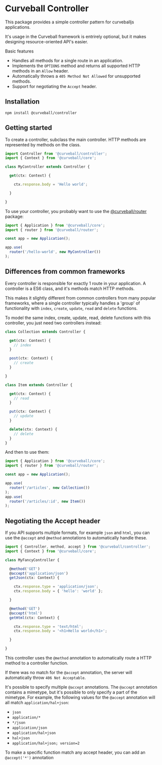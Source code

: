 Curveball Controller
=====================

This package provides a simple controller pattern for curveballjs
applications.

It's usage in the Curveball framework is entrirely optional, but it makes
designing resource-oriented API's easier.

Basic features

* Handles all methods for a single route in an application.
* Implements the `OPTIONS` method and returns all supported HTTP methods in
  an `Allow` header.
* Automatically throws a `405 Method Not Allowed` for unsupported methods.
* Support for negotiating the `Accept` header.


Installation
------------

    npm install @curveball/controller


Getting started
---------------

To create a controller, subclass the main controller. HTTP methods are
represented by methods on the class.

```typescript
import Controller from '@curveball/controller';
import { Context } from '@curveball/core';

class MyController extends Controller {

  get(ctx: Context) {

    ctx.response.body = 'Hello world';

  }

}
```

To use your controller, you probably want to use the [@curveball/router][2]
package:

```typescript
import { Application } from '@curveball/core';
import { router } from '@curveball/router';

const app = new Application();

app.use(
  router('/hello-world', new MyController())
);
```

Differences from common frameworks
----------------------------------

Every controller is responsible for exactly 1 route in your application.
A controller is a ES6 class, and it's methods match HTTP methods.

This makes it slightly different from common controllers from many popular
frameworks, where a single controller typically handles a 'group' of
functionality with `index`, `create`, `update`, `read` and `delete` functions.

To model the same index, create, update, read, delete functions with this
controller, you just need two controllers instead:

```typescript
class Collection extends Controller {

  get(ctx: Context) {
    // index
  }

  post(ctx: Context) {
    // create
  }

}

class Item extends Controller {

  get(ctx: Context) {
    // read
  }

  put(ctx: Context) {
    // update
  }

  delete(ctx: Context) {
    // delete
  }
}
```

And then to use them:

```typescript
import { Application } from '@curveball/core';
import { router } from '@curveball/router';

const app = new Application();

app.use(
  router('/articles', new Collection())
);
app.use(
  router('/articles/:id', new Item())
);
```

Negotiating the Accept header
-----------------------------

If you API supports multiple formats, for example `json` and `html`, you can
use the `@accept` and `@method` annotations to automatically handle these.

```typescript
import { Controller, method, accept } from '@curveball/controller';
import { Context } from '@curveball/core';

class MyFancyController {

  @method('GET')
  @accept('application/json')
  getJson(ctx: Context) {

    ctx.response.type = 'application/json';
    ctx.response.body = { 'hello': 'world' };

  }

  @method('GET')
  @accept('html')
  getHtml(ctx: Context) {

    ctx.response.type = 'text/html';
    ctx.response.body = '<h1>Hello world</h1>';

  }

}
```

This controller uses the `@method` annotation to automatically route
a HTTP method to a controller function.

If there was no match for the `@accept` annotation, the server will
automatically throw `406 Not Acceptable`.

It's possible to specify multiple `@accept` annotations. The `@accept`
annotation contains a mimetype, but it's possible to only specify a part of
the mimetype. For example, the following values for the `@accept` annotation
will all match `application/hal+json`:

* `json`
* `application/*`
* `*/json`
* `application/json`
* `application/hal+json`
* `hal+json`
* `application/hal+json; version=2`

To make a specific function match any accept header, you can add an `@accept('*')`
annotation

[1]: https://github.com/curveball/
[2]: https://github.com/curveball/router
